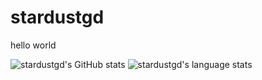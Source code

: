 # stardustgd

hello world

![stardustgd's GitHub stats](https://github-readme-stats.vercel.app/api?username=stardustgd&hide=prs,stars&count_private=true&theme=dark&show_icons=true)
![stardustgd's language stats](https://github-readme-stats.vercel.app/api/top-langs/?username=stardustgd&theme=dark&layout=compact)
